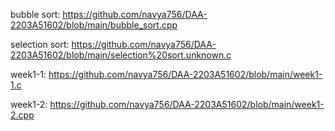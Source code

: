 bubble sort: https://github.com/navya756/DAA-2203A51602/blob/main/bubble_sort.cpp

selection sort: https://github.com/navya756/DAA-2203A51602/blob/main/selection%20sort.unknown.c

week1-1: https://github.com/navya756/DAA-2203A51602/blob/main/week1-1.c

week1-2: https://github.com/navya756/DAA-2203A51602/blob/main/week1-2.cpp
